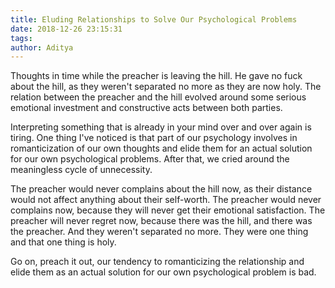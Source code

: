 ```yaml
---
title: Eluding Relationships to Solve Our Psychological Problems
date: 2018-12-26 23:15:31
tags:
author: Aditya
---
```


Thoughts in time while the preacher is leaving the hill. He gave no fuck about the hill, as they weren't separated no more as they are now holy. The relation between the preacher and the hill evolved around some serious emotional investment and constructive acts between both parties. 

Interpreting something that is already in your mind over and over again is tiring. One thing I've noticed is that part of our psychology involves in romanticization of our own thoughts and elide them for an actual solution for our own psychological problems. After that, we cried around the meaningless cycle of unnecessity. 

The preacher would never complains about the hill now, as their distance would not affect anything about their self-worth. The preacher would never complains now, because they will never get their emotional satisfaction. 
The preacher will never regret now, because there was the hill, and there was the preacher. And they weren't separated no more. They were one thing and that one thing is holy. 

Go on, preach it out, our tendency to romanticizing the relationship and elide them as an actual solution for our own psychological problem is bad. 
